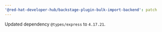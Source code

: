 ```yaml
---
'@red-hat-developer-hub/backstage-plugin-bulk-import-backend': patch
---
```


Updated dependency `@types/express` to `4.17.21`.
